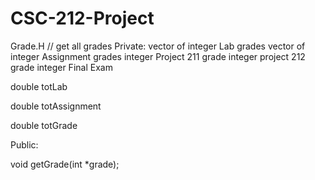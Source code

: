 # CSC-212-Project
Grade.H
// get all grades 
Private:
  vector of integer Lab grades
  vector of integer Assignment grades
  integer Project 211 grade
  integer project 212 grade
  integer Final Exam
  
  double totLab
  
  double totAssignment
  
  double totGrade
  
  
 Public:
 
 void getGrade(int *grade);

